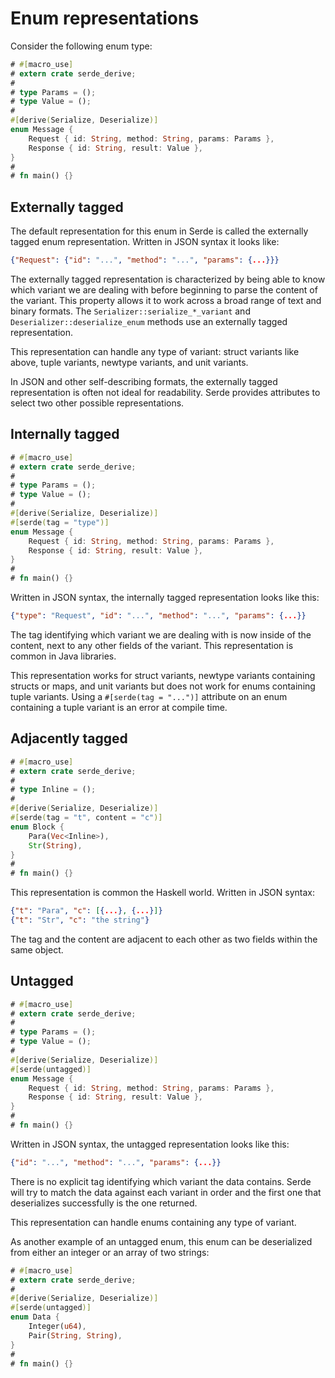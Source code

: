 # Enum representations

Consider the following enum type:

```rust
# #[macro_use]
# extern crate serde_derive;
#
# type Params = ();
# type Value = ();
#
#[derive(Serialize, Deserialize)]
enum Message {
    Request { id: String, method: String, params: Params },
    Response { id: String, result: Value },
}
#
# fn main() {}
```

## Externally tagged

The default representation for this enum in Serde is called the externally
tagged enum representation. Written in JSON syntax it looks like:

```json
{"Request": {"id": "...", "method": "...", "params": {...}}}
```

The externally tagged representation is characterized by being able to know
which variant we are dealing with before beginning to parse the content of the
variant. This property allows it to work across a broad range of text and binary
formats. The `Serializer::serialize_*_variant` and
`Deserializer::deserialize_enum` methods use an externally tagged
representation.

This representation can handle any type of variant: struct variants like above,
tuple variants, newtype variants, and unit variants.

In JSON and other self-describing formats, the externally tagged representation
is often not ideal for readability. Serde provides attributes to select two
other possible representations.

## Internally tagged

```rust
# #[macro_use]
# extern crate serde_derive;
#
# type Params = ();
# type Value = ();
#
#[derive(Serialize, Deserialize)]
#[serde(tag = "type")]
enum Message {
    Request { id: String, method: String, params: Params },
    Response { id: String, result: Value },
}
#
# fn main() {}
```

Written in JSON syntax, the internally tagged representation looks like this:

```json
{"type": "Request", "id": "...", "method": "...", "params": {...}}
```

The tag identifying which variant we are dealing with is now inside of the
content, next to any other fields of the variant. This representation is common
in Java libraries.

This representation works for struct variants, newtype variants containing
structs or maps, and unit variants but does not work for enums containing tuple
variants. Using a `#[serde(tag = "...")]` attribute on an enum containing a
tuple variant is an error at compile time.

## Adjacently tagged

```rust
# #[macro_use]
# extern crate serde_derive;
#
# type Inline = ();
#
#[derive(Serialize, Deserialize)]
#[serde(tag = "t", content = "c")]
enum Block {
    Para(Vec<Inline>),
    Str(String),
}
#
# fn main() {}
```

This representation is common the Haskell world. Written in JSON syntax:

```json
{"t": "Para", "c": [{...}, {...}]}
{"t": "Str", "c": "the string"}
```

The tag and the content are adjacent to each other as two fields within the same
object.

## Untagged

```rust
# #[macro_use]
# extern crate serde_derive;
#
# type Params = ();
# type Value = ();
#
#[derive(Serialize, Deserialize)]
#[serde(untagged)]
enum Message {
    Request { id: String, method: String, params: Params },
    Response { id: String, result: Value },
}
#
# fn main() {}
```

Written in JSON syntax, the untagged representation looks like this:

```json
{"id": "...", "method": "...", "params": {...}}
```

There is no explicit tag identifying which variant the data contains. Serde will
try to match the data against each variant in order and the first one that
deserializes successfully is the one returned.

This representation can handle enums containing any type of variant.

As another example of an untagged enum, this enum can be deserialized from
either an integer or an array of two strings:

```rust
# #[macro_use]
# extern crate serde_derive;
#
#[derive(Serialize, Deserialize)]
#[serde(untagged)]
enum Data {
    Integer(u64),
    Pair(String, String),
}
#
# fn main() {}
```
